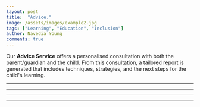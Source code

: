 ```yaml
---
layout: post
title:  "Advice."
image: /assets/images/example2.jpg
tags: ["Learning", "Education", "Inclusion"]
author: Navedia Young
comments: true
---
```

Our **Advice Service** offers a personalised consultation with both the parent/guardian and the child. From this consultation, a tailored report is generated that includes techniques, strategies, and the next steps for the child's learning.



---



___

---

***
